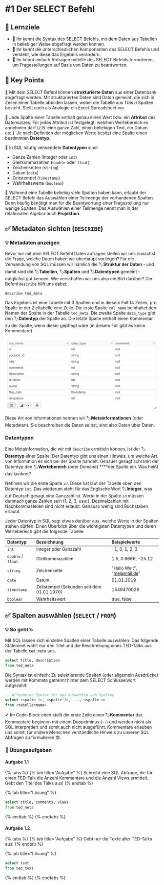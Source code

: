 # \#1 Der SELECT Befehl

## 🎯 Lernziele

* 🎯 Ihr kennt die Syntax des SELECT Befehls, mit dem Daten aus Tabellen in beliebiger Weise abgefragt werden können.
* 🎯 Ihr kennt die unterschiedlichen Komponenten des SELECT Befehls und versteht, wie diese das Ergebnis verändern. 
* 🎯 Ihr könnt einfach Abfragen mithilfe des SELECT Befehls formulieren, um Fragestellungen auf Basis von Daten zu beantworten.

## 🔑 Key Points

🔑 Mit dem SELECT Befehl können **strukturierte Daten** aus einer Datenbank abgefragt werden. Mit strukturierten Daten sind Daten gemeint, die sich in Zeilen einer Tabelle abbilden lassen, wobei die Tabelle aus _1_ bis _n_ Spalten besteht. Stellt euch als Analogie ein Excel-Spreadsheet vor.

🔑 Jede Spalte einer Tabelle enthält genau einen Wert bzw. ein **Attribut** des Datensatzes. Für jedes Attribut ist festgelegt, welchen Wertebereich es annehmen darf \(z.B. eine ganze Zahl, einen beliebigen Text, ein Datum etc.\). Je nach Definition der möglichen Werte besitzt eine Spalte einen bestimmten **Datentyp**.

🔑 In SQL häufig verwendete **Datentypen** sind:

* Ganze Zahlen \(Integer oder `int`\)
* Gleitkommazahlen \(`double` oder `float`\)
* Zeichenketten \(`string`\)
* Datum \(`date`\)
* Zeitstempel \(`timestamp`\)
* Wahrheitswerte \(`boolean`\)

🔑 Während eine Tabelle beliebig viele Spalten haben kann, erlaubt der SELECT Befehl das Auswählen einer Teilmenge der vorhandenen Spalten. Denn häufig benötigt man für die Beantwortung einer Fragestellung nur wenige Spalten. Das Auswählen einer Teilmenge nennt man in der relationalen Algebra auch **Projektion**.

## ✅ Metadaten sichten \(`DESCRIBE`\)

### 💡 Metadaten anzeigen

Bevor wir mit dem SELECT Befehl Daten abfragen stellen wir uns zunächst die Frage, welche Daten haben wir überhaupt vorliegen? Für die Verwendung von SQL müssen wir nämlich die 🏷**Struktur der Daten** - und damit sind die 🏷**Tabellen**, 🏷**Spalten** und 🏷**Datentypen** gemeint - möglichst gut kennen. Wie verschaffen wir uns also ein Bild darüber? Der Befehl `describe` hilft uns dabei:

```sql
describe ted_meta
```

Das Ergebnis ist eine Tabelle mit 3 Spalten und in diesem Fall 14 Zeilen, pro Spalte in der Zieltabelle eine Zeile. Die erste Spalte `col_name` beinhaltet den Namen der Spalte in der Tabelle `ted_meta`. Die zweite Spalte `data_type` gibt den 🏷**Datentyp** der Spalte an. Die letzte Spalte enthält einen Kommentar zu der Spalte, wenn dieser gepflegt wäre \(in diesem Fall gibt es keine Kommentare\).

![Das Ergebnis des DESCRIBE Befehls hat 3 Spalten.](../../../.gitbook/assets/image%20%2811%29.png)

Diese Art von Informationen nennen wir 🏷**Metainformationen** \(oder Metadaten\). Sie beschreiben die Daten selbst, sind also Daten über Daten.

### Datentypen

Eine Metainformation, die wir mit `describe` ermitteln können, ist der 🏷**Datentyp** einer Spalte. Der Datentyp gibt uns einen Hinweis, um welche Art von Information es sich bei der Spalte handelt. Genauer gesagt schränkt der Datentyp den 🏷**Wertebereich** \(oder Domäne\) ****der Spalte ein. Was heißt das konkret?

Nehmen wir die erste Spalte `id`. Diese hat laut der Tabelle oben den Datentyp `int`. Das wiederum steht für das Englische Wort 🏷**Integer**, was auf Deutsch gesagt eine Ganzzahl ist. Werte in der Spalte `id` müssen demnach ganze Zahlen sein \(1, 2, 3, usw.\). Dezimalzahlen mit Nachkommastellen sind nicht erlaubt. Genauso wenig sind Buchstaben erlaubt.

Jeder Datentyp in SQL sagt etwas darüber aus, welche Werte in der Spalten stehen dürfen. Einen Überblick über die wichtigsten Datentypen und deren Wertebereich gibt die folgende Tabelle:

| Datentyp | Bezeichnung | Beispielwerte |
| :--- | :--- | :--- |
| `int` | Integer oder Ganzzahl | -1, 0, 1, 2, 3 |
| `double` / `float` | Gleitkommazahlen | 1.5, 0.6666, -25.12  |
| `string` | Zeichenkette | "Hallo Welt", "me@mail.de" |
| `date` | Datum | 01.01.2019 |
| `timestamp` | Zeitstempel \(Sekunden seit dem 01.01.1970\) | 1549470029 |
| `boolean` | Wahrheitswert | true, false |

## ✅ Spalten auswählen \(`SELECT` / `FROM`\)

### 💡 So geht's

Mit SQL lassen sich einzelne Spalten einer Tabelle auswählen. Das folgende Statement wählt nur den Titel und die Beschreibung eines TED-Talks aus der Tabelle `ted_meta` aus.

```sql
select title, description 
from ted_meta
```

Die Syntax ist einfach: Zu selektierende Spalten \(oder allgemein Ausdrücke\) werden mit Kommata getrennt hinter dem SELECT Schlüsselwort aufgezählt:

```sql
-- Allgemeine Syntax für das Auswählen von Spalten
select <spalte 1>, <spalte 2>, ..., <spalte n>
from <tabellenname>
```

✔ Im Code-Block oben stellt die erste Zeile einen 🏷**Kommentar** dar. Kommentare beginnen mit einem Doppelminus \(`--`\) und werden nicht als SQL interpretiert und somit auch nicht ausgeführt. Kommentare erlauben uns somit, für andere Menschen verständliche Hinweis zu unseren SQL Abfragen zu formulieren 😎. 

### 🤔 Übungsaufgaben

#### Aufgabe 1.1

{% tabs %}
{% tab title="Aufgabe" %}
Schreibt eine SQL Abfrage, die für einen TED-Talk die Anzahl Kommentare und die Anzahl Views ermittelt. Gebt den Titel des Talks aus!
{% endtab %}

{% tab title="Lösung" %}
```sql
select title, comments, views
from ted_meta
```
{% endtab %}
{% endtabs %}

#### Aufgabe 1.2

{% tabs %}
{% tab title="Aufgabe" %}
Gebt nur die Texte aller TED-Talks aus!
{% endtab %}

{% tab title="Lösung" %}
```sql
select text 
from ted_text
```
{% endtab %}
{% endtabs %}



